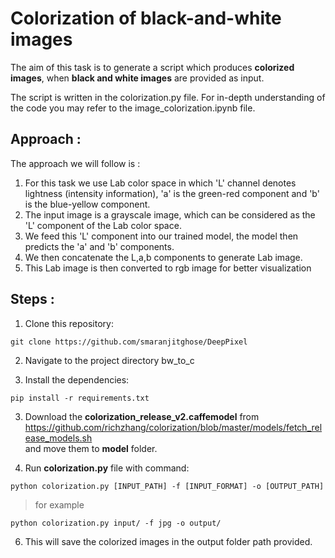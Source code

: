 ﻿# Colorization of black-and-white images

The aim of this task is to generate a script which produces **colorized images**, when **black and white images** are provided as input. 

The script is written in the colorization.py file. For in-depth understanding of the code you may refer to the image_colorization.ipynb file.

## Approach :
The approach we will follow is :
1. For this task we use Lab color space in which 'L' channel denotes lightness (intensity information),
   'a' is the green-red component and 'b' is the blue-yellow component. 
2. The input image is a grayscale image, which can be considered as the 'L' component of the Lab color space.
3. We feed this 'L' component into our trained model, the model then predicts the 'a' and 'b' components. 
4. We then concatenate the L,a,b  components to generate Lab image. 
5. This Lab image is then converted to rgb image for better visualization

## Steps :

1. Clone this repository:
```
git clone https://github.com/smaranjitghose/DeepPixel
```
2. Navigate to the project directory bw_to_c

2. Install the dependencies:
```
pip install -r requirements.txt 
```

3. Download the **colorization_release_v2.caffemodel** from https://github.com/richzhang/colorization/blob/master/models/fetch_release_models.sh                             
   and move them to **model** folder.

4. Run **colorization.py** file with command: 
 
```
python colorization.py [INPUT_PATH] -f [INPUT_FORMAT] -o [OUTPUT_PATH]
```
 > for example
```
python colorization.py input/ -f jpg -o output/
```


6. This will save the colorized images in the output folder path provided.
